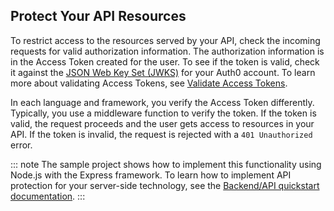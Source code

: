 ## Protect Your API Resources

To restrict access to the resources served by your API, check the incoming requests for valid authorization information. 
The authorization information is in the Access Token created for the user. To see if the token is valid, check it against the <a href="/tokens/concepts/jwks" target="_blank" rel="noreferrer">JSON Web Key Set (JWKS)</a> for your Auth0 account. To learn more about validating Access Tokens, see <a href="/tokens/guides/validate-access-tokens" target="_blank" rel="noreferrer">Validate Access Tokens</a>.

In each language and framework, you verify the Access Token differently.
Typically, you use a middleware function to verify the token. If the token is valid, the request proceeds and the user gets access to resources in your API. If the token is invalid, the request is rejected with a `401 Unauthorized` error. 

::: note
The sample project shows how to implement this functionality using Node.js with the Express framework. 
To learn how to implement API protection for your server-side technology, see the <a href="/quickstart/backend" target="_blank" rel="noreferrer">Backend/API quickstart documentation</a>.
:::